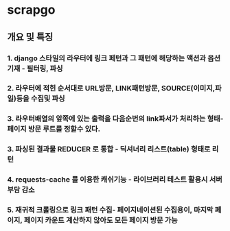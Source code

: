 # scrapgo
## 개요 및 특징
### 1. django 스타일의 라우터에 링크 페턴과 그 패턴에 해당하는 액션과 옵션 기재 - 필터링, 파싱
### 2. 라우터에 적힌 순서대로 URL방문, LINK패턴방문, SOURCE(이미지,파일)등을 수집및 파싱
### 3. 라우터배열의 앞쪽에 있는 출력을 다음순번의 link파서가 처리하는 형태- 페이지 방문 루트를 정할수 있다.
### 3. 파싱된 결과물 REDUCER 로 통합 - 딕셔너리 리스트(table) 형태로 리턴
### 4. requests-cache 를 이용한 캐쉬기능 - 라이브러리 테스트 활용시 서버부담 감소
### 5. 재귀적 크롤링으로 링크 패턴 수집- 페이지네이션된 수집용이, 마지막 페이지, 페이지 카운트 계산하지 않아도 모든 페이지 방문 가능

